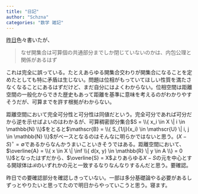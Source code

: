 ```yaml
---
title: "日記"
author: "Schzna"
categories: "数学 雑記"
---
```


[昨日](/notes/2022/02/23/diary.html)色々書いたが、
> なぜ開集合は可算個の共通部分までしか閉じていないのかは、内包公理と関係があるはず

これは完全に誤っている。たとえあらゆる開集合交わりが開集合になることを定めたとしても特に矛盾は生じない。問題は位相がもっていてほしい性質を満たさなくなることにあるはずだけど、まだ自分にはよくわからない。位相空間は距離空間の一般化からできた歴史もあって距離を基準に意味を考えるのがわかりやすそうだが、可算までを許す根拠がわからない。

距離空間において完全可分性と可分性は同値だという。完全可分であれば可分だから逆を示せばよいのはわかるが、可算稠密部分集合$S = \\{ x_i \in X \| i \in \mathbb{N} \\}$をとると$\mathscr{B} = \\{ S_{1/j}(x_i) \in \mathscr{U} \| i, j \in \mathbb{N} \\}$がベースとなるのはそんなに明らかではないと思う。$(X-S)^{\circ} = \emptyset$であるからなんかうまいこといきそうではある。距離空間において、$\overline{A} = \\{ x \in X \| \inf \\{ d(x, y) \in \mathbb{R} \| y \in A \\} = 0 \\}$となったはずだから、$\overline{S} = X$よりあらゆる$X - S$の元を中心とする開球体は$\mathscr{B}$のいずれかの元と一致するなりなんなりするんだと思う。<emph>要確認。</emph>

昨日での要確認部分を確認しきっていない。一部は多分基礎論やる必要があるしずっとやりたいと思ってたので明日からやっていこうと思う。寝ます。
